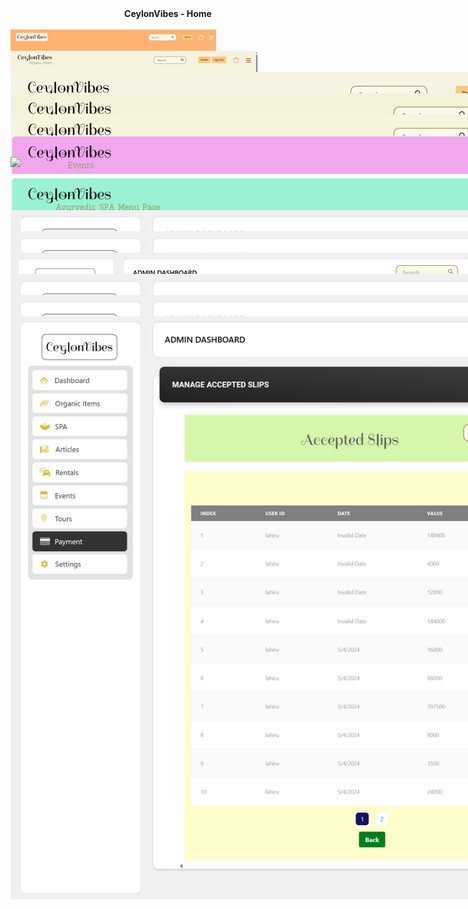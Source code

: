 <div align="center" ><b>CeylonVibes - Home</b></div>
<br/>
 <img  align="center" src="home.jpeg" style="position: absolute;" target="_blank">

 <div align="center" ><b>Organic Item Shop</b></div>
<br/>
 <img  align="center" src="shop.png" style="position: absolute;" target="_blank">

 <div align="center" ><b>Store Inside</b></div>
<br/>
 <img  align="center" src="ShopInside.png" style="position: absolute;" target="_blank">
 
 <div align="center" ><b>Rentals</b></div>
<br/>
 <img  align="center" src="rentals.png" style="position: absolute;" target="_blank">
 <img  align="center" src="rentals2.png" style="position: absolute;" target="_blank">

 <div align="center" ><b>Articles</b></div>
<br/>
 <img  align="center" src="articles.png" style="position: absolute;" target="_blank">
 <img  align="center" src="articles2.png" style="position: absolute;" target="_blank">

 <div align="center" ><b>Events</b></div>
<br/>
 <img  align="center" src="events.png" style="position: absolute;" target="_blank">
 <img  align="center" src="events2.png" style="position: absolute;" target="_blank">

 <div align="center" ><b>Tours</b></div>
<br/>
 <img  align="center" src="tours.png" style="position: absolute;" target="_blank">

 <div align="center" ><b>SPA</b></div>
<br/>
 <img  align="center" src="spa.png" style="position: absolute;" target="_blank">
 <img  align="center" src="spa2.png" style="position: absolute;" target="_blank">

 <div align="center" ><b>Admin Panel</b></div>
 <div align="center" ><b>Admin Panel - Organic Items </b></div>
<br/>
 <img  align="center" src="AdminShop.png" style="position: absolute;" target="_blank">

 <div align="center" ><b>Admin Panel - Rentals </b></div>
<br/>
 <img  align="center" src="AdminRentals.png" style="position: absolute;" target="_blank">

 <div align="center" ><b>Admin Panel - Articles </b></div>
<br/>
 <img  align="center" src="AdminArticles.png" style="position: absolute;" target="_blank">

 <div align="center" ><b>Admin Panel - Events </b></div>
<br/>
 <img  align="center" src="AdminEvents.png" style="position: absolute;" target="_blank">

 <div align="center" ><b>Admin Panel - SPA </b></div>
<br/>
 <img  align="center" src="AdminSpa.png" style="position: absolute;" target="_blank">

 <div align="center" ><b>Admin Panel - Payments </b></div>
<br/>
 <img  align="center" src="AdminPayments.png" style="position: absolute;" target="_blank">

This includes all the backend
